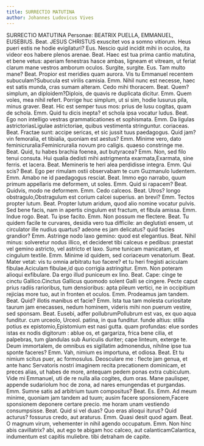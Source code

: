 ```yaml
---
title: SURRECTIO MATUTINA
author: Johannes Ludovicus Vives
---
```


SURRECTIO MATUTINA
Personae:
BEATRIX PUELLA, EMMANUEL, EUSEBIUS.
Beat.
JESUS CHRISTUS exuscitet vos a somno vitiorum. Heus pueri estis ne hodie evigilaturi?
Eus.
Nescio quid incidit mihi in oculos, ita videor eos habere plenos arenae.
Beat.
Haec est tua prima cantio matutina, et bene vetus: aperiam fenestras hasce ambas, ligneam et vitream, ut feriat clarum mane vestros amborum oculos. Surgite, surgite.
Eus.
Tam multo mane?
Beat.
Propior est meridies quam aurora. Vis tu Emmanuel recentem subuculam?Subucula est virilis camisia.
Emm.
Nihil nunc est necesse, haec est satis munda, cras sumam alteram. Cedo mihi thoracem.
Beat.
Quem? simplum, an diploidem?Diplois, de quavis re duplicata dicitur.
Emm.
Quem voles, mea nihil refert. Porrige huc simplum, ut si sim, hodie lusurus pila, minus graver.
Beat.
Hic est semper tuus mos: prius de lusu cogitas, quam de schola.
Emm.
Quid tu dicis inepta? et schola ipsa vocatur ludus.
Beat.
Ego non intelligo vestras grammaticationes et sophismata.
Emm.
Da ligulas astrictoriasLigulae astrictoriae, quibus vestimenta stringuntur. coriaceas.
Beat.
Fractae sunt: accipe sericas, et sic jussit tuus paedagogus. Quid jam? vin femoralia, et tibialia, quoniam est aestus?
Emm.
Minime vero, dato feminicruralia:Feminicruralia novum pro caligis. quaeso constringe me.
Beat.
Quid, tu habes brachia foenea, aut butyracea?
Emm.
Non, sed filo tenui consuta. Hui qualia dedisti mihi astrigmenta exarmata,Exarmata, sine ferris. et lacera.
Beat.
Memineris te heri alea perdidisse integra.
Emm.
Qui scis?
Beat.
Ego per rimulam ostii observabam te cum Guzmanulo ludentem.
Emm.
Amabo ne id paedagogus resciat.
Beat.
Immo ego narrabo, quum primum appellaris me deformem, ut soles.
Emm.
Quid si rapacem?
Beat.
Quidvis, modo ne deformem.
Emm.
Cedo calceos.
Beat.
Utros? longo obstragulo,Obstragulum est corium calcei superius. an brevi?
Emm.
Tectos propter lutum.
Beat.
Propter lutum aridum, quod alio nomine vocatur pulvis. Sed bene facis, nam in apertis cingulum est fractum, et fibula amissa.
Emm.
Indue rogo.
Beat.
Tu ipse facito.
Emm.
Non possum me flectere.
Beat.
Tu quidem facile te curvares, desidia vero tua difficile: an deglutisti ensem, ut circulator ille nudius quartus? adeone es jam delicatus? quid facies grandior?
Emm.
Astringe nodo laxo gemino: quod est elegantius.
Beat.
Nihil minus: solveretur nodus illico, et decideret tibi calceus e pedibus: praestat vel gemino astricto, vel astricto et laxo. Sume tunicam manicatam, et cingulum textile.
Emm.
Minime id quidem, sed coriaceum venatorium.
Beat.
Mater vetat: vis tu omnia arbitratu tuo facere? et tu heri fregisti aciculam fibulae.Aciculam fibulae,id quo corrigia astringitur.
Emm.
Non poteram alioqui exfibulare. Da ergo illud puniceum ex lino.
Beat.
Cape: cinge te cinctu Gallico.Cinctus Gallicus quomodo solent Galli se cingere. Pecte caput prius radiis rarioribus, tum densioribus: apta pileum vertici, ne in occipitium rejicias more tuo, aut in fronten et oculos.
Emm.
Prodeamus jam tandem.
Beat.
Quid? illotis manibus et facie?
Emm.
Ista tua tam molesta curiositate taurum jam enecasses, nedum hominem, videris mihi non puerum vestire, sed sponsam.
Beat.
Eusebi, adfer pollubrumPollubrum est vas, ex quo aqua funditur. cum urceolo, Urceol. patina, in qua funditur. funde altius: stilla potius ex epistomio,Epistomium est nasi gutta. quam profundas: elue sordes istas ex nodis digitorum : ablue os, et gargariza, frica bene cilia, et palpebras, tum glandulas sub Auriculis duriter; cape linteum, exterge te. Deum immortalem, de omnibus es sigillatim admonendus, nihilne ipse tua sponte faceres?
Emm.
Vah, nimium es importuna, et odiosa.
Beat.
Et tu nimium scitus puer, ac formosulus. Deosculare me : flecte jam genua, et ante hanc Servatoris nostri imaginem recita precationem dominicam, et preces alias, ut habes de more, antequam pedem ponas extra cubiculum. Vide mi Emmanuel, uti de re nulla alia cogites, dum oras. Mane paulisper, appende sudariolum hoc de zona, ad nares emungendas et purgandas.
Emm.
Sumne satis ad arbitrium tuum compositus?
Beat.
Es.
Emm.
Ad meum minime, quoniam jam tandem ad tuum; ausim facere sponsionem,Facere sponsionem deponere certare precio. me horam unam vestiendo consumpsisse.
Beat.
Quid si vel duas? Quo eras alioqui iturus? Quid acturus? fossurus credo, aut araturus.
Emm.
Quasi desit quod agam.
Beat.
O magnum virum, vehementer in nihil agendo occupatum.
Emm.
Non hinc abis cavillatrix? abi, aut ego te abigam hoc calceo, aut calanticamCalantica, indumentum est capitis muliebre. tibi detraham de capite.
